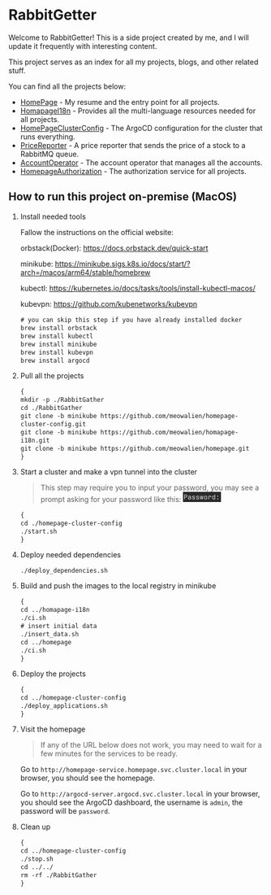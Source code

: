 # RabbitGetter

Welcome to RabbitGetter! This is a side project created by me, and I will update it frequently with interesting content.

This project serves as an index for all my projects, blogs, and other related stuff.

You can find all the projects below:

- [HomePage](https://github.com/meowalien/homepage) - My resume and the entry point for all projects.
- [HomapageI18n](https://github.com/meowalien/homapage-i18n) - Provides all the multi-language resources needed for all
  projects.
- [HomePageClusterConfig](https://github.com/meowalien/homepage-cluster-config) - The ArgoCD configuration for the
  cluster that runs everything.
- [PriceReporter](https://github.com/meowalien/price-reporter) - A price reporter that sends the price of a stock to a
  RabbitMQ queue.
- [AccountOperator](https://github.com/meowalien/account-operator) - The account operator that manages all the accounts.
- [HomepageAuthorization](https://github.com/meowalien/homepage-authorization) - The authorization service for all
  projects.

## How to run this project on-premise (MacOS)

1. Install needed tools

   Fallow the instructions on the official website:

   orbstack(Docker): https://docs.orbstack.dev/quick-start

   minikube: https://minikube.sigs.k8s.io/docs/start/?arch=/macos/arm64/stable/homebrew

   kubectl: https://kubernetes.io/docs/tasks/tools/install-kubectl-macos/
   
   kubevpn: https://github.com/kubenetworks/kubevpn
    ```shell
    # you can skip this step if you have already installed docker
    brew install orbstack
    brew install kubectl
    brew install minikube
    brew install kubevpn
    brew install argocd
    ```
2. Pull all the projects
    ```shell
   {
    mkdir -p ./RabbitGather
    cd ./RabbitGather
    git clone -b minikube https://github.com/meowalien/homepage-cluster-config.git
    git clone -b minikube https://github.com/meowalien/homapage-i18n.git
    git clone -b minikube https://github.com/meowalien/homepage.git
   }
    ```
3. Start a cluster and make a vpn tunnel into the cluster
    >This step may require you to input your password, you may see a prompt asking for your password like this:
    ![img.png](img.png)
    ```shell
    {
    cd ./homepage-cluster-config
    ./start.sh
    }
    ```
4. Deploy needed dependencies
    ```shell
    ./deploy_dependencies.sh
    ```
5. Build and push the images to the local registry in minikube
    ```shell
    {
    cd ../homapage-i18n
    ./ci.sh
    # insert initial data
    ./insert_data.sh
    cd ../homepage
   ./ci.sh
   }
    ```
6. Deploy the projects
    ```shell
    {
    cd ../homepage-cluster-config
    ./deploy_applications.sh
    }
    ```
7. Visit the homepage
    > If any of the URL below does not work, you may need to wait for a few minutes for the services to be ready.
    
    Go to `http://homepage-service.homepage.svc.cluster.local` in your browser, you should see the homepage.
    
    Go to `http://argocd-server.argocd.svc.cluster.local` in your browser, you should see the ArgoCD dashboard, the username is `admin`, the password will be `password`.
8. Clean up
    ```shell
   {
    cd ../homepage-cluster-config
    ./stop.sh
    cd ../../
    rm -rf ./RabbitGather
    }
    ```
